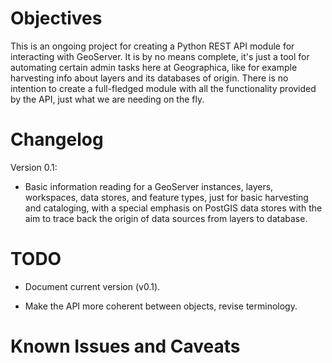 Objectives
==========

This is an ongoing project for creating a Python REST API module for interacting with GeoServer. It is by no means complete, it's just a tool for automating certain admin tasks here at Geographica, like for example harvesting info about layers and its databases of origin. There is no intention to create a full-fledged module with all the functionality provided by the API, just what we are needing on the fly.

Changelog
=========

Version 0.1:

- Basic information reading for a GeoServer instances, layers, workspaces, data stores, and feature types, just for basic harvesting and cataloging, with a special emphasis on PostGIS data stores with the aim to trace back the origin of data sources from layers to database.

TODO
====

- Document current version (v0.1).

- Make the API more coherent between objects, revise terminology.

Known Issues and Caveats
========================
